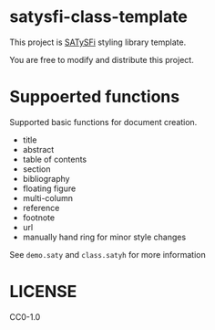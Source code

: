 # satysfi-class-template

This project is [SATySFi](https://github.com/gfngfn/SATySFi) styling library template.

You are free to modify and distribute this project.

# Suppoerted functions

Supported basic functions for document creation.

- title
- abstract
- table of contents
- section
- bibliography
- floating figure
- multi-column
- reference
- footnote
- url
- manually hand ring for minor style changes

See `demo.saty` and `class.satyh` for more information

# LICENSE

CC0-1.0

